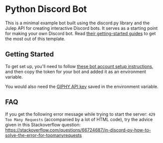 # Python Discord Bot

This is a minimal example bot built using the discord.py library and the Julep API for creating interactive Discord bots. It serves as a starting point for making your own Discord bot. Read [their getting-started guides](https://discordpy.readthedocs.io/en/stable/#getting-started) to get the most out of this template.

## Getting Started

To get set up, you'll need to follow [these bot account setup instructions](https://discordpy.readthedocs.io/en/stable/discord.html),
and then copy the token for your bot and added it as an environment variable.


You would also need the [GIPHY API key](https://developers.giphy.com/dashboard/) saved in the environment variable.

## FAQ

If you get the following error message while trying to start the server: `429 Too Many Requests` (accompanied by a lot of HTML code), 
try the advice given in this Stackoverflow question:
https://stackoverflow.com/questions/66724687/in-discord-py-how-to-solve-the-error-for-toomanyrequests